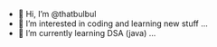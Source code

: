 - 👋 Hi, I’m @thatbulbul
- 👀 I’m interested in coding and learning new stuff ...
- 🌱 I’m currently learning DSA (java) ...



<!---
thatbulbul/thatbulbul is a ✨ special ✨ repository because its `README.md` (this file) appears on your GitHub profile.
You can click the Preview link to take a look at your changes.
--->
